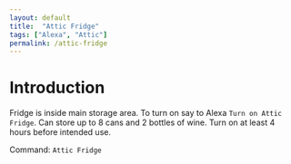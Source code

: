 ```yaml
---
layout: default
title:  "Attic Fridge"
tags: ["Alexa", "Attic"]
permalink: /attic-fridge
---
```


# Introduction

Fridge is inside main storage area. To turn on say to Alexa `Turn on Attic Fridge`.
Can store up to 8 cans and 2 bottles of wine. Turn on at least 4 hours before intended use.

Command: `Attic Fridge`

